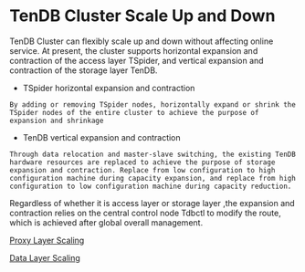 # TenDB Cluster Scale Up and Down
TenDB Cluster can flexibly scale up and down without affecting online service.
At present, the cluster supports horizontal expansion and contraction of the access layer TSpider, and vertical expansion and contraction of the storage layer TenDB.

- TSpider horizontal expansion and contraction
```
By adding or removing TSpider nodes, horizontally expand or shrink the TSpider nodes of the entire cluster to achieve the purpose of expansion and shrinkage
```

- TenDB vertical expansion and contraction
```
Through data relocation and master-slave switching, the existing TenDB hardware resources are replaced to achieve the purpose of storage expansion and contraction. Replace from low configuration to high configuration machine during capacity expansion, and replace from high configuration to low configuration machine during capacity reduction.
```

Regardless of whether it is  access layer or storage layer  ,the expansion and contraction  relies on the central control node Tdbctl to modify the route, which is achieved after global overall management.


[Proxy Layer Scaling](TSpider-scale-en.md)

[Data Layer Scaling](TenDB-scale-en.md)
